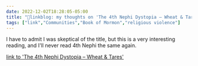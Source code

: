 ```yaml
---
date: 2022-12-02T18:28:05-05:00
title: "🔗linkblog: my thoughts on 'The 4th Nephi Dystopia – Wheat & Tares'"
tags: ["link","Communities","Book of Mormon","religious violence"]
---
```

I have to admit I was skeptical of the title, but this is a very interesting reading, and I'll never read 4th Nephi the same again.  
 

[link to 'The 4th Nephi Dystopia – Wheat & Tares'](https://wheatandtares.org/2022/12/02/the-4th-nephi-dystopia/)
